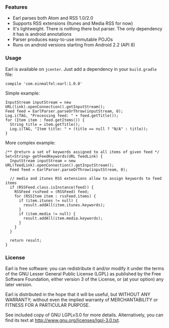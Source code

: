### Features
 * Earl parses both Atom and RSS 1.0/2.0
 * Supports RSS extensions (Itunes and Media RSS for now)
 * It's lightweight. There is nothing there but parser. The only dependency it has is android annotations
 * Parser produces easy-to-use immutable POJOs
 * Runs on android versions starting from Android 2.2 (API 8)

### Usage
Earl is available on `jcenter`. Just add a dependency in your `build.gradle` file:

`compile 'com.einmalfel:earl:1.0.0'`

Simple example:
```
InputStream inputStream = new URL(link).openConnection().getInputStream();
Feed feed = EarlParser.parseOrThrow(inputStream, 0);
Log.i(TAG, "Processing feed: " + feed.getTitle());
for (Item item : feed.getItems()) {
  String title = item.getTitle();
  Log.i(TAG, "Item title: " + (title == null ? "N/A" : title));
}
```

More complex example:
```
/** @return a set of keywords assigned to all items of given feed */
Set<String> getFeedKeywords(URL feedLink) {
  InputStream inputStream = new URL(feedLink).openConnection().getInputStream();
  Feed feed = EarlParser.parseOrThrow(inputStream, 0);

  // media and itunes RSS extensions allow to assign keywords to feed items
  if (RSSFeed.class.isInstance(feed)) {
    RSSFeed rssFeed = (RSSFeed) feed;
    for (RSSItem item : rssFeed.items) {
      if (item.itunes != null) {
        result.addAll(item.itunes.keywords);
      }
      if (item.media != null) {
        result.addAll(item.media.keywords);
      }
    }
  }

  return result;
}
```

### License
Earl is free software: you can redistribute it and/or modify it under the terms of the GNU Lesser General Public License (LGPL) as published by the Free Software Foundation, either version 3 of the License, or (at your option) any later version.

Earl is distributed in the hope that it will be useful, but WITHOUT ANY WARRANTY; without even the implied warranty of MERCHANTABILITY or FITNESS FOR A PARTICULAR PURPOSE.

See included copy of GNU LGPLv3.0 for more details. Alternatively, you can find its text at http://www.gnu.org/licenses/lgpl-3.0.txt.
